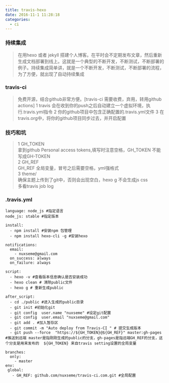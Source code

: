 ```yaml
---
title: travis-hexo
date: 2016-11-1 11:28:18
categories:
  - ci
---
```


### 持续集成

>在用hexo 或者 jekyll 搭建个人博客。在平时会不定期发布文章，然后重新生成文档部署到线上。这就是一个典型的不断开发，不断测试，不断部署的例子。持续集成简单讲，就是一个不断开发，不断测试，不断部署的流程，为了方便，就出现了自动持续集成

### travis-ci 

>免费开源，结合github非常方便。[travis-ci 需要收费，弃用，转用github actions]
1 travis 会在收到你的push之后自动建立一个虚拟环境，执行.travis.yml指令
2 你的github项目中包含正确配置的.travis.yml文件
3 在travis.org中，将你的github项目同步过去，并开启配置

<!--more-->
### 技巧和坑

> 1 GH\_TOKEN  
  拿到github Personal access tokens,填写时注意空格，GH_TOKEN 不能写成GH-TOKEN  
  2 GH_REF   
  GH\_REF 全局变量，冒号之后需要空格，yml强格式  
  3 theme/  
  确保主题上传到了git中，否则会出现空白，hexo g 不会生成js css  
  多看travis  job log  


### .travis.yml

	language: node_js #指定语言
	node_js: stable #指定版本

	install:
	  - npm install #安装npm 包管理
	  - npm install hexo-cli -g #安装hexo

	notifications:
	  email:
	    - nuxseme@gmail.com
	  on_success: always
	  on_failure: always
	  
	script:
	  - hexo -v #查看版本信息确认是否安装成功
	  - hexo clean # 清除public文件
	  - hexo g # 重新生成public

	after_script:
	  - cd ./public #进入生成的public目录
	  - git init #初始化git
	  - git config  user.name "nuxseme" #设定git配置
	  - git config  user.email "nuxseme@gmail.com"
	  - git add . #加入暂存区
	  - git commit -m "Auto deploy from Travis-CI " # 提交生成版本
	  - git push --force  "https://${GH_TOKEN}@${GH_REF}" master:gh-pages #推送到远端 master是指刚刚生成的public的分支，gh-pages是指远端GH_REF的分支，这个分支是用来发布的  ${GH_TOKEN} 来自travis setting设置的全局变量

	branches:
	  only:
	    - master
	env:
	 global:
	   - GH_REF: github.com/nuxseme/travis-ci.com.git #全局配置



